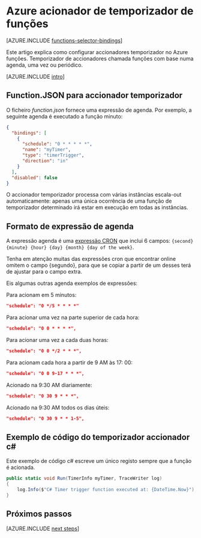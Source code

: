 <properties
    pageTitle="Azure acionador de temporizador funções | Microsoft Azure"
    description="Compreenda como utilizar accionadores temporizador no Azure funções."
    services="functions"
    documentationCenter="na"
    authors="christopheranderson"
    manager="erikre"
    editor=""
    tags=""
    keywords="funções de Azure, funções, evento processamento, cluster dinâmico, sem servidor arquitetura"/>

<tags
    ms.service="functions"
    ms.devlang="multiple"
    ms.topic="reference"
    ms.tgt_pltfrm="multiple"
    ms.workload="na"
    ms.date="08/22/2016"
    ms.author="chrande; glenga"/>

# <a name="azure-functions-timer-trigger"></a>Azure acionador de temporizador de funções

[AZURE.INCLUDE [functions-selector-bindings](../../includes/functions-selector-bindings.md)]

Este artigo explica como configurar accionadores temporizador no Azure funções. Temporizador de accionadores chamada funções com base numa agenda, uma vez ou periódico.  

[AZURE.INCLUDE [intro](../../includes/functions-bindings-intro.md)] 

## <a name="functionjson-for-timer-trigger"></a>Function.JSON para accionador temporizador

O ficheiro *function.json* fornece uma expressão de agenda. Por exemplo, a seguinte agenda é executado a função minuto:

```json
{
  "bindings": [
    {
      "schedule": "0 * * * * *",
      "name": "myTimer",
      "type": "timerTrigger",
      "direction": "in"
    }
  ],
  "disabled": false
}
```

O accionador temporizador processa com várias instâncias escala-out automaticamente: apenas uma única ocorrência de uma função de temporizador determinado irá estar em execução em todas as instâncias.

## <a name="format-of-schedule-expression"></a>Formato de expressão de agenda

A expressão agenda é uma [expressão CRON](http://en.wikipedia.org/wiki/Cron#CRON_expression) que inclui 6 campos: `{second} {minute} {hour} {day} {month} {day of the week}`. 

Tenha em atenção muitas das expressões cron que encontrar online omitem o campo {segundo}, para que se copiar a partir de um desses terá de ajustar para o campo extra. 

Eis algumas outras agenda exemplos de expressões:

Para acionam em 5 minutos:

```json
"schedule": "0 */5 * * * *"
```

Para acionar uma vez na parte superior de cada hora:

```json
"schedule": "0 0 * * * *",
```

Para acionar uma vez a cada duas horas:

```json
"schedule": "0 0 */2 * * *",
```

Para acionam cada hora a partir de 9 AM às 17: 00:

```json
"schedule": "0 0 9-17 * * *",
```

Acionado na 9:30 AM diariamente:

```json
"schedule": "0 30 9 * * *",
```

Acionado na 9:30 AM todos os dias úteis:

```json
"schedule": "0 30 9 * * 1-5",
```

## <a name="timer-trigger-c-code-example"></a>Exemplo de código do temporizador accionador c#

Este exemplo de código c# escreve um único registo sempre que a função é acionada.

```csharp
public static void Run(TimerInfo myTimer, TraceWriter log)
{
    log.Info($"C# Timer trigger function executed at: {DateTime.Now}");    
}
```

## <a name="next-steps"></a>Próximos passos

[AZURE.INCLUDE [next steps](../../includes/functions-bindings-next-steps.md)] 

